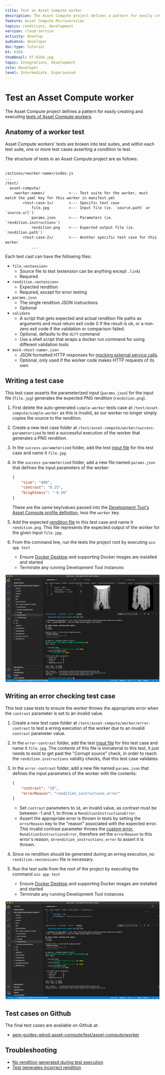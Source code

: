 ```yaml
---
title: Test an Asset Compute worker
description: The Asset Compute project defines a pattern for easily creating and executing tests of Asset Compute workers.
feature: Asset Compute Microservices
topics: renditions, development
version: cloud-service
activity: develop
audience: developer
doc-type: tutorial
kt: 6284
thumbnail: KT-6284.jpg
topic: Integrations, Development
role: Developer
level: Intermediate, Experienced
---
```


# Test an Asset Compute worker

The Asset Compute project defines a pattern for easily creating and executing [tests of Asset Compute workers](https://docs.adobe.com/content/help/en/asset-compute/using/extend/test-custom-application.html).

## Anatomy of a worker test

Asset Compute workers' tests are broken into test suites, and within each test suite, one or more test cases asserting a condition to test.

The structure of tests in an Asset Compute project are as follows:

```

/actions/<worker-name>/index.js
...
/test/
  asset-compute/
    <worker-name>/           <--- Test suite for the worker, must match the yaml key for this worker in manifest.yml
        <test-case-1>/       <--- Specific test case 
            file.jpg         <--- Input file (ie. `source.path` or `source.url`)
            params.json      <--- Parameters (ie. `rendition.instructions`)
            rendition.png    <--- Expected output file (ie. `rendition.path`)
        <test-case-2>/       <--- Another specific test case for this worker
            ...
```

Each test cast can have the following files:

+ `file.<extension>`
    + Source file to test (extension can be anything except `.link`)
    + Required
+ `rendition.<extension>`
    + Expected rendition
    + Required, except for error testing
+ `params.json`
    + The single rendition JSON instructions
    + Optional
+ `validate`
    + A script that gets expected and actual rendition file paths as arguments and must return exit code 0 if the result is ok, or a non-zero exit code if the validation or comparison failed.
    + Optional, defaults to the `diff` command
    + Use a shell script that wraps a docker run command for using different validation tools
+ `mock-<host-name>.json`
    + JSON formatted HTTP responses for [mocking external service calls](https://www.mock-server.com/mock_server/creating_expectations.html).
    + Optional, only used if the worker code makes HTTP requests of its own

## Writing a test case

This test case asserts the parameterized input (`params.json`) for the input file (`file.jpg`) generates the expected PNG rendition (`rendition.png`).

1. First delete the auto-generated `simple-worker` tests case at `/test/asset-compute/simple-worker` as this is invalid, as our worker no longer simply copies the source to the rendition.
1. Create a new test case folder at `/test/asset-compute/worker/success-parameterized` to test a successful execution of the worker that generates a PNG rendition.
1. In the `success-parameterized` folder, add the test [input file](./assets/test/success-parameterized/file.jpg) for this test case and name it `file.jpg`.
1. In the `success-parameterized` folder, add a new file named `params.json` that defines the input parameters of the worker:

   ```json
   { 
       "size": "400",
       "contrast": "0.25",
       "brightness": "-0.50"
   }
   ```
   
   These are the same key/values passed into the [Development Tool's Asset Compute profile definition](../develop/development-tool.md), less the `worker` key.
 
1. Add the expected [rendition file](./assets/test/success-parameterized/rendition.png) to this test case and name it `rendition.png`. This file represents the expected output of the worker for the given input `file.jpg`. 
1. From the command line, run the tests the project root by executing `aio app test`
    + Ensure [Docker Desktop](../set-up/development-environment.md#docker) and supporting Docker images are installed and started
    + Terminate any running Development Tool instances

![Test - Success ](./assets/test/success-parameterized/result.png)

## Writing an error checking test case

This test case tests to ensure the worker throws the appropriate error when the `contrast` parameter is set to an invalid value.

1. Create a new test case folder at `/test/asset-compute/worker/error-contrast` to test a erring execution of the worker due to an invalid `contrast` parameter value.
1. In the `error-contrast` folder, add the test [input file](./assets/test/error-contrast/file.jpg) for this test case and name it `file.jpg`. The contents of this file is immaterial to this test, it just needs to exist to get past the "Corrupt source" check, in order to reach the `rendition.instructions` validity checks, that this test case validates.
1. In the `error-contrast` folder, add a new file named `params.json` that defines the input parameters of the worker with the contents:
 
    ```json
    {
        "contrast": "10",
        "errorReason": "rendition_instructions_error"
    }
    ```
    
    + Set `contrast` parameters to `10`, an invalid value, as contrast must be between -1 and 1, to throw a `RenditionInstructionsError`.
    + Assert the appropriate error is thrown in tests by setting the `errorReason` key to the "reason" associated with the expected error. This invalid contrast parameter throws the [custom error](../develop/worker.md#errors), `RenditionInstructionsError`, therefore set the `errorReason` to this error's reason, or`rendition_instructions_error` to assert it is thrown.

1. Since no rendition should be generated during an erring execution, no `rendition.<extension>` file is necessary.
1. Run the test suite from the root of the project by executing the command `aio app test`
    + Ensure [Docker Desktop](../set-up/development-environment.md#docker) and supporting Docker images are installed and started
    + Terminate any running Development Tool instances

![Test - Error contrast](./assets/test/error-contrast/result.png)

## Test cases on Github

The final test cases are available on Github at:

+ [aem-guides-wknd-asset-compute/test/asset-compute/worker](https://github.com/adobe/aem-guides-wknd-asset-compute/tree/master/test/asset-compute/worker)

## Troubleshooting

+ [No rendition generated during test execution](../troubleshooting.md#test-no-rendition-generated)
+ [Test generates incorrect rendition](../troubleshooting.md#tests-generates-incorrect-rendition)
